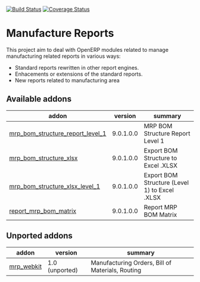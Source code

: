 [![Build Status](https://travis-ci.org/OCA/manufacture-reporting.svg?branch=9.0)](https://travis-ci.org/OCA/manufacture-reporting)
[![Coverage Status](https://coveralls.io/repos/OCA/manufacture-reporting/badge.png?branch=9.0)](https://coveralls.io/r/OCA/manufacture-reporting?branch=9.0)

Manufacture Reports
===================

This project aim to deal with OpenERP modules related to manage manufacturing related reports in various ways:

- Standard reports rewritten in other report engines.
- Enhacements or extensions of the standard reports.
- New reports related to manufacturing area

[//]: # (addons)

Available addons
----------------
addon | version | summary
--- | --- | ---
[mrp_bom_structure_report_level_1](mrp_bom_structure_report_level_1/) | 9.0.1.0.0 | MRP BOM Structure Report Level 1
[mrp_bom_structure_xlsx](mrp_bom_structure_xlsx/) | 9.0.1.0.0 | Export BOM Structure to Excel .XLSX
[mrp_bom_structure_xlsx_level_1](mrp_bom_structure_xlsx_level_1/) | 9.0.1.0.0 | Export BOM Structure (Level 1) to Excel .XLSX
[report_mrp_bom_matrix](report_mrp_bom_matrix/) | 9.0.1.0.0 | Report MRP BOM Matrix


Unported addons
---------------
addon | version | summary
--- | --- | ---
[mrp_webkit](mrp_webkit/) | 1.0 (unported) | Manufacturing Orders, Bill of Materials, Routing

[//]: # (end addons)
